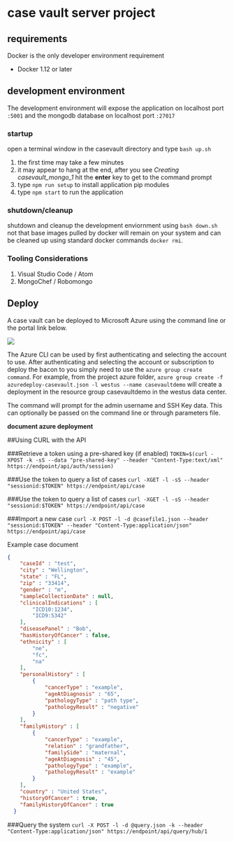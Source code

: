 # case vault server project

## requirements
Docker is the only developer environment requirement
* Docker 1.12 or later

## development environment
The development environment will expose the application on localhost port `:5001` and the mongodb database on localhost port `:27017`

### startup
open a terminal window in the casevault directory and type `bash up.sh`

1. the first time may take a few minutes
2. it may appear to hang at the end, after you see *Creating casevault_mongo_1*  hit the __enter__ key to get to the command prompt
3. type `npm run setup` to install application pip modules
4. type `npm start` to run the application

### shutdown/cleanup
shutdown and cleanup the development enviornment using `bash down.sh`  not that base images pulled by docker will remain on your system and can be cleaned up using standard docker commands `docker rmi`.

### Tooling Considerations
1. Visual Studio Code / Atom
2. MongoChef / Robomongo

## Deploy
A case vault can be deployed to Microsoft Azure using the command line or the portal link below.

<a href="https://portal.azure.com/#create/Microsoft.Template/uri/https%3A%2F%2Fraw.githubusercontent.com%2FClinGen%2Fclinbeacon%2Fmaster%2Fazure%2Fazuredeploy-casevault.json" target="_blank">
    <img src="http://azuredeploy.net/deploybutton.png"/>
</a>

The Azure CLI can be used by first authenticating and selecting the account to use.
After authenticating and selecting the account or subscription to deploy the bacon to you simply need to use the `azure group create command`.
For example, from the project azure folder, `azure group create -f azuredeploy-casevault.json -l westus --name casevaultdemo`
will create a deployment in the resource group casevaultdemo in the westus data center.

The command will prompt for the admin username and SSH Key data. This can optionally be passed on the command line or through parameters file.

__document azure deployment__

##Using CURL with the API

###Retrieve a token using a pre-shared key (if enabled)
`TOKEN=$(curl -XPOST -k -sS --data "pre-shared-key" --header "Content-Type:text/xml" https://endpoint/api/auth/session)`

###Use the token to query a list of cases
`curl -XGET -l -sS --header "sessionid:$TOKEN" https://endpoint/api/case`

###Use the token to query a list of cases
`curl -XGET -l -sS --header "sessionid:$TOKEN" https://endpoint/api/case`

###Import a new case
`curl -X POST -l -d @casefile1.json --header "sessionid:$TOKEN" --header "Content-Type:application/json" https://endpoint/api/case`

Example case document

```json
{ 
    "caseId" : "test", 
    "city" : "Wellington", 
    "state" : "FL", 
    "zip" : "33414", 
    "gender" : "m", 
    "sampleCollectionDate" : null, 
    "clinicalIndications" : [
        "ICD10:1234", 
        "ICD9:5342"
    ], 
    "diseasePanel" : "Bob", 
    "hasHistoryOfCancer" : false, 
    "ethnicity" : [
        "ne", 
        "fc", 
        "na"
    ], 
    "personalHistory" : [
        {
            "cancerType" : "example", 
            "ageAtDiagnosis" : "65", 
            "pathologyType" : "path type", 
            "pathologyResult" : "negative"
        }
    ], 
    "familyHistory" : [
        {
            "cancerType" : "example", 
            "relation" : "grandfather", 
            "familySide" : "maternal", 
            "ageAtDiagnosis" : "45", 
            "pathologyType" : "example", 
            "pathologyResult" : "example"
        }
    ], 
    "country" : "United States", 
    "historyOfCancer" : true, 
    "familyHistoryOfCancer" : true
  }
```

###Query the system
`curl -X POST -l -d @query.json -k --header "Content-Type:application/json" https://endpoint/api/query/hub/1`

